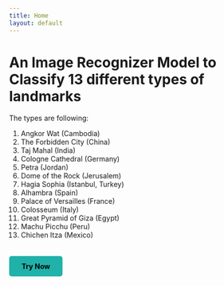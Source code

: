 ```yaml
---
title: Home
layout: default
---
```


# An Image Recognizer Model to Classify 13 different types of landmarks <br/>

The types are following: <br/>
1. Angkor Wat (Cambodia)
2. The Forbidden City (China)
3. Taj Mahal (India)
4. Cologne Cathedral (Germany)
5. Petra (Jordan)
6. Dome of the Rock (Jerusalem)
7. Hagia Sophia (Istanbul, Turkey)
8. Alhambra (Spain)
9. Palace of Versailles (France)
10. Colosseum (Italy)
11. Great Pyramid of Giza (Egypt)
12. Machu Picchu (Peru)
13. Chichen Itza (Mexico)

<a href="{{ site.baseurl }}/landmark_recognizer.html" 
   style="display:inline-block; padding:12px 25px; background-color:#20B2AA; color:black; font-weight:bold; border-radius:5px; text-decoration:none; transition:0.3s; margin-top:20px;">
   Try Now
</a>
